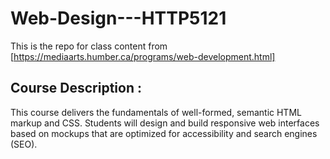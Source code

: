 # Web-Design---HTTP5121

This is the repo for class content from [https://mediaarts.humber.ca/programs/web-development.html]

## Course Description :

This course delivers the fundamentals of well-formed, semantic HTML markup and CSS. Students will design and build responsive web interfaces based on mockups that are optimized for accessibility and search engines (SEO).
